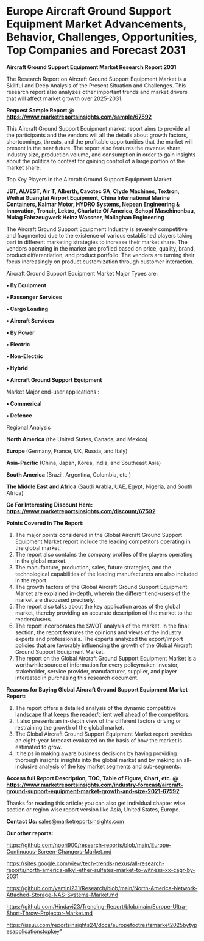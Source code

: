 # Europe Aircraft Ground Support Equipment Market Advancements, Behavior, Challenges, Opportunities, Top Companies and Forecast 2031

<strong>Aircraft Ground Support Equipment Market Research Report 2031</strong>

The Research Report on Aircraft Ground Support Equipment Market is a Skillful and Deep Analysis of the Present Situation and Challenges. This research report also analyzes other important trends and market drivers that will affect market growth over 2025-2031.

<strong>Request Sample Report @ <a href=https://www.marketreportsinsights.com/sample/67592>https://www.marketreportsinsights.com/sample/67592</a></strong>

This Aircraft Ground Support Equipment market report aims to provide all the participants and the vendors will all the details about growth factors, shortcomings, threats, and the profitable opportunities that the market will present in the near future. The report also features the revenue share, industry size, production volume, and consumption in order to gain insights about the politics to contest for gaining control of a large portion of the market share.

Top Key Players in the Aircraft Ground Support Equipment Market:

<strong>JBT, ALVEST, Air T, Alberth, Cavotec SA, Clyde Machines, Textron, Weihai Guangtai Airport Equipment, China International Marine Containers, Kalmar Motor, HYDRO Systems, Nepean Engineering & Innovation, Tronair, Lektro, Charlatte Of America, Schopf Maschinenbau, Mulag Fahrzeugwerk Heinz Wossner, Mallaghan Engineering</strong>

The Aircraft Ground Support Equipment Industry is severely competitive and fragmented due to the existence of various established players taking part in different marketing strategies to increase their market share. The vendors operating in the market are profiled based on price, quality, brand, product differentiation, and product portfolio. The vendors are turning their focus increasingly on product customization through customer interaction.

Aircraft Ground Support Equipment Market Major Types are:

<strong>• By Equipment

• Passenger Services

• Cargo Loading

• Aircraft Services

• By Power

• Electric

• Non-Electric

• Hybrid

• Aircraft Ground Support Equipment</strong>

Market Major end-user applications :

<strong>• Commerical

• Defence</strong>

Regional Analysis

</u><strong><b>North America</b></strong> (the United States, Canada, and Mexico)

<strong><b>Europe </b></strong>(Germany, France, UK, Russia, and Italy)

<strong><b>Asia-Pacific</b></strong> (China, Japan, Korea, India, and Southeast Asia)

<strong><b>South America</b></strong> (Brazil, Argentina, Colombia, etc.)

<strong><b>The Middle East and Africa</b></strong> (Saudi Arabia, UAE, Egypt, Nigeria, and South Africa)

<strong>Go For Interesting Discount Here: <a href=https://www.marketreportsinsights.com/discount/67592>https://www.marketreportsinsights.com/discount/67592</a></strong>

<strong>Points Covered in The Report:</strong>
<ol>
  <li>The major points considered in the Global Aircraft Ground Support Equipment Market report include the leading competitors operating in the global market.</li>
  <li>The report also contains the company profiles of the players operating in the global market.</li>
  <li>The manufacture, production, sales, future strategies, and the technological capabilities of the leading manufacturers are also included in the report.</li>
  <li>The growth factors of the Global Aircraft Ground Support Equipment Market are explained in-depth, wherein the different end-users of the market are discussed precisely.</li>
  <li>The report also talks about the key application areas of the global market, thereby providing an accurate description of the market to the readers/users.</li>
  <li>The report incorporates the SWOT analysis of the market. In the final section, the report features the opinions and views of the industry experts and professionals. The experts analyzed the export/import policies that are favorably influencing the growth of the Global Aircraft Ground Support Equipment Market.</li>
  <li>The report on the Global Aircraft Ground Support Equipment Market is a worthwhile source of information for every policymaker, investor, stakeholder, service provider, manufacturer, supplier, and player interested in purchasing this research document.</li>
</ol>
<strong>Reasons for Buying Global Aircraft Ground Support Equipment Market Report:</strong>

<ol>
  <li>The report offers a detailed analysis of the dynamic competitive landscape that keeps the reader/client well ahead of the competitors.</li>
  <li>It also presents an in-depth view of the different factors driving or restraining the growth of the global market.</li>
  <li>The Global Aircraft Ground Support Equipment Market report provides an eight-year forecast evaluated on the basis of how the market is estimated to grow.</li>
  <li>It helps in making aware business decisions by having providing thorough insights insights into the global market and by making an all-inclusive analysis of the key market segments and sub-segments.</li>
</ol>
<strong>Access full Report Description, TOC, Table of Figure, Chart, etc. @ <a href=https://www.marketreportsinsights.com/industry-forecast/aircraft-ground-support-equipment-market-growth-and-size-2021-67592>https://www.marketreportsinsights.com/industry-forecast/aircraft-ground-support-equipment-market-growth-and-size-2021-67592</a></strong>


Thanks for reading this article; you can also get individual chapter wise section or region wise report version like Asia, United States, Europe.

<strong>Contact Us:</strong>
sales@marketreportsinsights.com

<strong>Our other reports:</strong>

<a href=https://github.com/noori900/research-reports/blob/main/Europe-Continuous-Screen-Changers-Market.md>https://github.com/noori900/research-reports/blob/main/Europe-Continuous-Screen-Changers-Market.md</a>

<a href=https://sites.google.com/view/tech-trends-nexus/all-research-reports/north-america-alkyl-ether-sulfates-market-to-witness-xx-cagr-by-2031>https://sites.google.com/view/tech-trends-nexus/all-research-reports/north-america-alkyl-ether-sulfates-market-to-witness-xx-cagr-by-2031</a>

<a href=https://github.com/yamini231/Research/blob/main/North-America-Network-Attached-Storage-NAS-Systems-Market.md>https://github.com/yamini231/Research/blob/main/North-America-Network-Attached-Storage-NAS-Systems-Market.md</a>

<a href=https://github.com/Hindavi23/Trending-Report/blob/main/Europe-Ultra-Short-Throw-Projector-Market.md>https://github.com/Hindavi23/Trending-Report/blob/main/Europe-Ultra-Short-Throw-Projector-Market.md</a>

<a href=https://issuu.com/reportsinsights24/docs/europefootrestsmarket2025bytypesapplicationstopkey>https://issuu.com/reportsinsights24/docs/europefootrestsmarket2025bytypesapplicationstopkey</a>"
